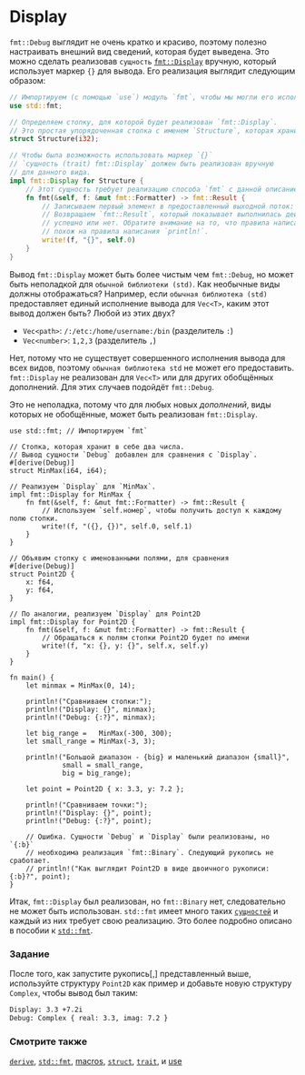 # Display

`fmt::Debug` выглядит не очень кратко и красиво,
поэтому полезно настраивать внешний вид сведений, которая будет выведена.
Это можно сделать реализовав `сущность` [`fmt::Display`](https://doc.rust-lang.org/std/fmt/) вручную,
который использует маркер `{}` для вывода. Его реализация выглядит следующим образом:

```rust
// Импортируем (с помощью `use`) модуль `fmt`, чтобы мы могли его использовать.
use std::fmt;

// Определяем стопку, для которой будет реализован `fmt::Display`.
// Это простая упорядоченная стопка c именем `Structure`, которая хранит в себе `i32`.
struct Structure(i32);

// Чтобы была возможность использовать маркер `{}`
// `сущность (trait) fmt::Display` должен быть реализован вручную
// для данного вида.
impl fmt::Display for Structure {
    // Этот сущность требует реализацию способа `fmt` с данной описанием:
    fn fmt(&self, f: &mut fmt::Formatter) -> fmt::Result {
        // Записываем первый элемент в предоставленный выходной поток: `f`.
        // Возвращаем `fmt::Result`, который показывает выполнилась действие
        // успешно или нет. Обратите внимание на то, что правила написания `write!`
        // похож на правила написания `println!`.
        write!(f, "{}", self.0)
    }
}
```

Вывод `fmt::Display` может быть более чистым чем `fmt::Debug`, но может быть
неполадкой для `обычной библиотеки (std)`. Как необычные виды должны отображаться?
Например, если `обычная библиотека (std)` предоставляет единый исполнение вывода для
`Vec<T>`, каким этот вывод должен быть? Любой из этих двух?

- `Vec<path>`: `/:/etc:/home/username:/bin` (разделитель `:`)
- `Vec<number>`: `1,2,3` (разделитель `,`)

Нет, потому что не существует совершенного исполнения вывода для всех видов, поэтому
`обычная библиотека std` не может его предоставить. `fmt::Display` не реализован для
`Vec<T>` или для других обобщённых дополнений. Для этих случаев подойдёт `fmt::Debug`.

Это не неполадка, потому что для любых новых *дополнений*, виды которых не обобщённые,
может быть реализован `fmt::Display`.

```rust,editable
use std::fmt; // Импортируем `fmt`

// Стопка, которая хранит в себе два числа.
// Вывод сущности `Debug` добавлен для сравнения с `Display`.
#[derive(Debug)]
struct MinMax(i64, i64);

// Реализуем `Display` для `MinMax`.
impl fmt::Display for MinMax {
    fn fmt(&self, f: &mut fmt::Formatter) -> fmt::Result {
        // Используем `self.номер`, чтобы получить доступ к каждому полю стопки.
        write!(f, "({}, {})", self.0, self.1)
    }
}

// Объявим стопку с именованными полями, для сравнения
#[derive(Debug)]
struct Point2D {
    x: f64,
    y: f64,
}

// По аналогии, реализуем `Display` для Point2D
impl fmt::Display for Point2D {
    fn fmt(&self, f: &mut fmt::Formatter) -> fmt::Result {
        // Обращаться к полям стопки Point2D будет по имени
        write!(f, "x: {}, y: {}", self.x, self.y)
    }
}

fn main() {
    let minmax = MinMax(0, 14);

    println!("Сравниваем стопки:");
    println!("Display: {}", minmax);
    println!("Debug: {:?}", minmax);

    let big_range =   MinMax(-300, 300);
    let small_range = MinMax(-3, 3);

    println!("Большой диапазон - {big} и маленький диапазон {small}",
             small = small_range,
             big = big_range);

    let point = Point2D { x: 3.3, y: 7.2 };

    println!("Сравниваем точки:");
    println!("Display: {}", point);
    println!("Debug: {:?}", point);

    // Ошибка. Сущности `Debug` и `Display` были реализованы, но `{:b}`
    // необходима реализация `fmt::Binary`. Следующий рукопись не сработает.
    // println!("Как выглядит Point2D в виде двоичного рукописи: {:b}?", point);
}
```

Итак, `fmt::Display` был реализован, но `fmt::Binary` нет, следовательно не может быть
использован. `std::fmt` имеет много таких [`сущностей`](trait.html) и
каждый из них требует свою реализацию. Это более подробно описано в пособии к
<a href="https://doc.rust-lang.org/std/fmt/" data-md-type="link">`std::fmt`</a>.

### Задание

После того, как запустите рукопись[,] представленный выше, используйте структуру `Point2D` как пример и
добавьте новую структуру `Complex`, чтобы вывод был таким:

```txt
Display: 3.3 +7.2i
Debug: Complex { real: 3.3, imag: 7.2 }
```

### Смотрите также

[`derive`](../../trait/derive.md), [`std::fmt`](https://doc.rust-lang.org/std/fmt/), [macros](../../macros.md), [`struct`](../../custom_types/structs.md),
[`trait`](../../trait.md), и [use](../../mod/use.md)
